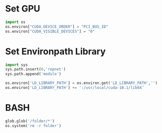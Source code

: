 # Set GPU
```python
import os
os.environ["CUDA_DEVICE_ORDER"] = "PCI_BUS_ID" 
os.environ["CUDA_VISIBLE_DEVICES"] = "0"
```

# Set Environpath Library
```python
import sys
sys.path.insert(0,'repnet')
sys.path.append('module')
```

```python
os.environ['LD_LIBRARY_PATH'] = os.environ.get('LD_LIBRARY_PATH','')
os.environ['LD_LIBRARY_PATH'] += ':/usr/local/cuda-10.1/lib64’
```

# BASH
```python
glob.glob('/folder/*')
os.system('rm -r folder')
```

